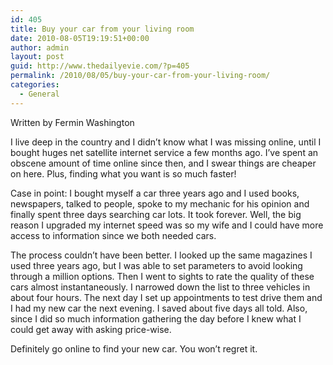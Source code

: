 ```yaml
---
id: 405
title: Buy your car from your living room
date: 2010-08-05T19:19:51+00:00
author: admin
layout: post
guid: http://www.thedailyevie.com/?p=405
permalink: /2010/08/05/buy-your-car-from-your-living-room/
categories:
  - General
---
```

Written by Fermin Washington

I live deep in the country and I didn&#8217;t know what I was missing online, until I bought huges net satellite internet service a few months ago. I&#8217;ve spent an obscene amount of time online since then, and I swear things are cheaper on here. Plus, finding what you want is so much faster!

Case in point: I bought myself a car three years ago and I used books, newspapers, talked to people, spoke to my mechanic for his opinion and finally spent three days searching car lots. It took forever. Well, the big reason I upgraded my internet speed was so my wife and I could have more access to information since we both needed cars.

The process couldn&#8217;t have been better. I looked up the same magazines I used three years ago, but I was able to set parameters to avoid looking through a million options. Then I went to sights to rate the quality of these cars almost instantaneously. I narrowed down the list to three vehicles in about four hours. The next day I set up appointments to test drive them and I had my new car the next evening. I saved about five days all told. Also, since I did so much information gathering the day before I knew what I could get away with asking price-wise.

Definitely go online to find your new car. You won&#8217;t regret it.